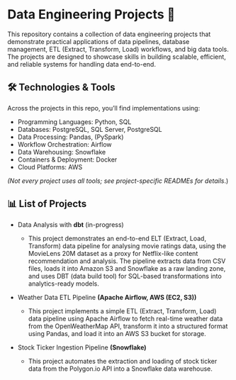 # Data Engineering Projects 🚀

This repository contains a collection of data engineering projects that demonstrate practical applications of data pipelines, database management, ETL (Extract, Transform, Load) workflows, and big data tools. The projects are designed to showcase skills in building scalable, efficient, and reliable systems for handling data end-to-end.

## 🛠️ Technologies & Tools

Across the projects in this repo, you’ll find implementations using:
- Programming Languages: Python, SQL
- Databases: PostgreSQL, SQL Server, PostgreSQL
- Data Processing: Pandas, (PySpark)
- Workflow Orchestration: Airflow
- Data Warehousing: Snowflake
- Containers & Deployment: Docker
- Cloud Platforms: AWS

*(Not every project uses all tools; see project-specific READMEs for details*.)

## 📊 List of Projects
- Data Analysis with **dbt** (in-progress)
    - This project demonstrates an end-to-end ELT (Extract, Load, Transform) data pipeline for analysing movie ratings data, using the MovieLens 20M dataset as a proxy for Netflix-like content recommendation and analysis. The pipeline extracts data from CSV files, loads it into Amazon S3 and Snowflake as a raw landing zone, and uses DBT (data build tool) for SQL-based transformations into analytics-ready models.

- Weather Data ETL Pipeline **(Apache Airflow, AWS (EC2, S3))**
    - This project implements a simple ETL (Extract, Transform, Load) data pipeline using Apache Airflow to fetch real-time weather data from the OpenWeatherMap API, transform it into a structured format using Pandas, and load it into an AWS S3 bucket for storage.

- Stock Ticker Ingestion Pipeline **(Snowflake)** 
    - This project automates the extraction and loading of stock ticker data from the Polygon.io API into a Snowflake data warehouse.